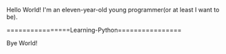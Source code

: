 Hello World!
I'm an eleven-year-old young programmer(or at least I want to be).

================Learning-Python================

Bye World!
